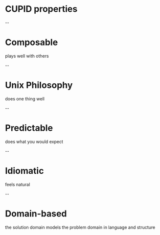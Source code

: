 # CUPID properties

--

# Composable
plays well with others

--

# Unix Philosophy
does one thing well

--

# Predictable
does what you would expect

--

# Idiomatic
feels natural

--

# Domain-based
the solution domain models the problem domain in language and structure

